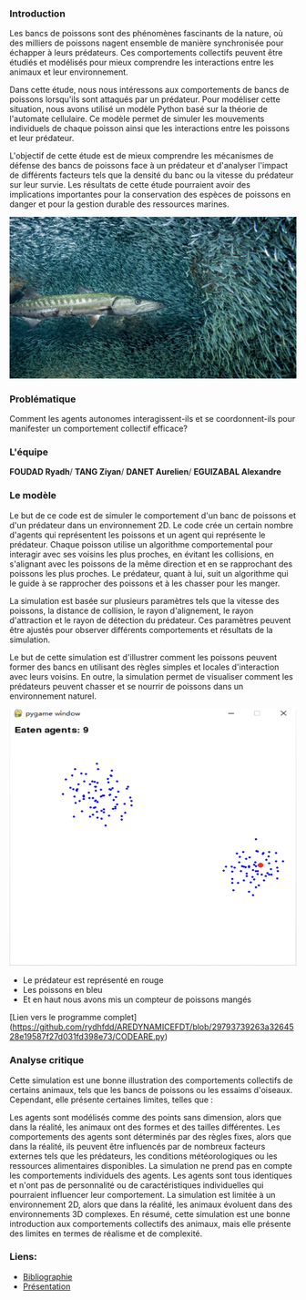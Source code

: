 ### Introduction

Les bancs de poissons sont des phénomènes fascinants de la nature, où des milliers de poissons nagent ensemble de manière synchronisée pour échapper à leurs prédateurs. Ces comportements collectifs peuvent être étudiés et modélisés pour mieux comprendre les interactions entre les animaux et leur environnement.

Dans cette étude, nous nous intéressons aux comportements de bancs de poissons lorsqu'ils sont attaqués par un prédateur. Pour modéliser cette situation, nous avons utilisé un modèle Python basé sur la théorie de l'automate cellulaire. Ce modèle permet de simuler les mouvements individuels de chaque poisson ainsi que les interactions entre les poissons et leur prédateur.

L'objectif de cette étude est de mieux comprendre les mécanismes de défense des bancs de poissons face à un prédateur et d'analyser l'impact de différents facteurs tels que la densité du banc ou la vitesse du prédateur sur leur survie. Les résultats de cette étude pourraient avoir des implications importantes pour la conservation des espèces de poissons en danger et pour la gestion durable des ressources marines.


<img src="https://github.com/rydhfdd/AREDYNAMICEFDT/raw/main/image/poissonbanc.jpeg">



### Problématique

Comment les agents autonomes interagissent-ils et se coordonnent-ils pour manifester un comportement collectif efficace?

### L'équipe

**FOUDAD Ryadh**/
**TANG Ziyan**/
**DANET Aurelien**/
**EGUIZABAL Alexandre**


### Le modèle 

Le but de ce code est de simuler le comportement d'un banc de poissons et d'un prédateur dans un environnement 2D. Le code crée un certain nombre d'agents qui représentent les poissons et un agent qui représente le prédateur. Chaque poisson utilise un algorithme comportemental pour interagir avec ses voisins les plus proches, en évitant les collisions, en s'alignant avec les poissons de la même direction et en se rapprochant des poissons les plus proches. Le prédateur, quant à lui, suit un algorithme qui le guide à se rapprocher des poissons et à les chasser pour les manger.

La simulation est basée sur plusieurs paramètres tels que la vitesse des poissons, la distance de collision, le rayon d'alignement, le rayon d'attraction et le rayon de détection du prédateur. Ces paramètres peuvent être ajustés pour observer différents comportements et résultats de la simulation.

Le but de cette simulation est d'illustrer comment les poissons peuvent former des bancs en utilisant des règles simples et locales d'interaction avec leurs voisins. En outre, la simulation permet de visualiser comment les prédateurs peuvent chasser et se nourrir de poissons dans un environnement naturel.

<img src="https://github.com/rydhfdd/AREDYNAMICEFDT/raw/main/image/MODELE.png">

- Le prédateur est représenté en rouge 
- Les poissons en bleu
- Et en haut nous avons mis un compteur de poissons mangés

[Lien vers le programme complet] (<https://github.com/rydhfdd/AREDYNAMICEFDT/blob/29793739263a3264528e19587f27d031fd398e73/CODEARE.py>)

### Analyse critique

Cette simulation est une bonne illustration des comportements collectifs de certains animaux, tels que les bancs de poissons ou les essaims d'oiseaux. Cependant, elle présente certaines limites, telles que :

Les agents sont modélisés comme des points sans dimension, alors que dans la réalité, les animaux ont des formes et des tailles différentes.
Les comportements des agents sont déterminés par des règles fixes, alors que dans la réalité, ils peuvent être influencés par de nombreux facteurs externes tels que les prédateurs, les conditions météorologiques ou les ressources alimentaires disponibles.
La simulation ne prend pas en compte les comportements individuels des agents. Les agents sont tous identiques et n'ont pas de personnalité ou de caractéristiques individuelles qui pourraient influencer leur comportement.
La simulation est limitée à un environnement 2D, alors que dans la réalité, les animaux évoluent dans des environnements 3D complexes.
En résumé, cette simulation est une bonne introduction aux comportements collectifs des animaux, mais elle présente des limites en termes de réalisme et de complexité.

### Liens:
- [Bibliographie](https://github.com/rydhfdd/AREDYNAMICEFDT/blob/101a806c7ad0b23b519f22c3760074c1b3923514/ARE-DYNAMIC_FOUDAD-TANG-EGUIZABAL-DANET_Carnet%20de%20bord%20(2).pdf)
- [Présentation](https://github.com/rydhfdd/AREDYNAMICEFDT/blob/101a806c7ad0b23b519f22c3760074c1b3923514/PRESENTATIONAREDYNAMIC.pdf)


